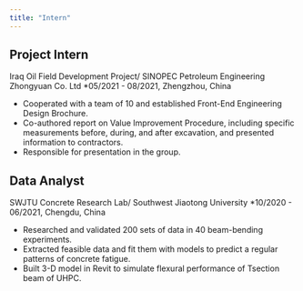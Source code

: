 ```yaml
---
title: "Intern"
---
```

## Project Intern
Iraq Oil Field Development Project/ SINOPEC Petroleum Engineering Zhongyuan Co. Ltd
*05/2021 - 08/2021, Zhengzhou, China
* Cooperated with a team of 10 and established Front-End Engineering Design Brochure.
* Co-authored report on Value Improvement Procedure, including specific measurements before, during, and after excavation, and presented information to contractors.
* Responsible for presentation in the group.

## Data Analyst
SWJTU Concrete Research Lab/ Southwest Jiaotong University
*10/2020 - 06/2021, Chengdu, China
* Researched and validated 200 sets of data in 40 beam-bending experiments.
* Extracted feasible data and fit them with models to predict a regular patterns of concrete fatigue.
* Built 3-D model in Revit to simulate flexural performance of Tsection beam of UHPC.
